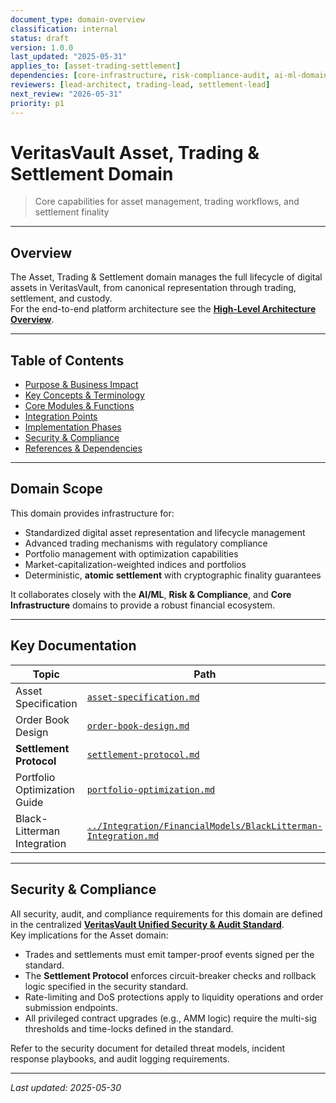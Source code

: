 ```yaml
---
document_type: domain-overview
classification: internal
status: draft
version: 1.0.0
last_updated: "2025-05-31"
applies_to: [asset-trading-settlement]
dependencies: [core-infrastructure, risk-compliance-audit, ai-ml-domain]
reviewers: [lead-architect, trading-lead, settlement-lead]
next_review: "2026-05-31"
priority: p1
---
```


# VeritasVault Asset, Trading & Settlement Domain

> Core capabilities for asset management, trading workflows, and settlement finality

---

## Overview

The Asset, Trading & Settlement domain manages the full lifecycle of digital assets in VeritasVault, from canonical representation through trading, settlement, and custody.  
For the end-to-end platform architecture see the **[High-Level Architecture Overview](../../ARCHITECTURE.md)**.

---

## Table of Contents

* [Purpose & Business Impact](./purpose-impact.md)
* [Key Concepts & Terminology](./concepts-terminology.md)
* [Core Modules & Functions](./core-modules.md)
* [Integration Points](./integration-points.md)
* [Implementation Phases](./implementation-phases.md)
* [Security & Compliance](#security--compliance)
* [References & Dependencies](./references-dependencies.md)

---

## Domain Scope

This domain provides infrastructure for:

* Standardized digital asset representation and lifecycle management
* Advanced trading mechanisms with regulatory compliance
* Portfolio management with optimization capabilities
* Market-capitalization-weighted indices and portfolios
* Deterministic, **atomic settlement** with cryptographic finality guarantees

It collaborates closely with the **AI/ML**, **Risk & Compliance**, and **Core Infrastructure** domains to provide a robust financial ecosystem.

---

## Key Documentation

| Topic | Path |
|-------|------|
| Asset Specification | [`asset-specification.md`](./asset-specification.md) |
| Order Book Design | [`order-book-design.md`](./order-book-design.md) |
| **Settlement Protocol** | [`settlement-protocol.md`](./settlement-protocol.md) |
| Portfolio Optimization Guide | [`portfolio-optimization.md`](./portfolio-optimization.md) |
| Black-Litterman Integration | [`../Integration/FinancialModels/BlackLitterman-Integration.md`](../Integration/FinancialModels/BlackLitterman-Integration.md) |

---

## Security & Compliance

All security, audit, and compliance requirements for this domain are defined in the centralized **[VeritasVault Unified Security & Audit Standard](../../SECURITY.md)**.  
Key implications for the Asset domain:

* Trades and settlements must emit tamper-proof events signed per the standard.
* The **Settlement Protocol** enforces circuit-breaker checks and rollback logic specified in the security standard.
* Rate-limiting and DoS protections apply to liquidity operations and order submission endpoints.
* All privileged contract upgrades (e.g., AMM logic) require the multi-sig thresholds and time-locks defined in the standard.

Refer to the security document for detailed threat models, incident response playbooks, and audit logging requirements.

---

*Last updated: 2025-05-30*  
